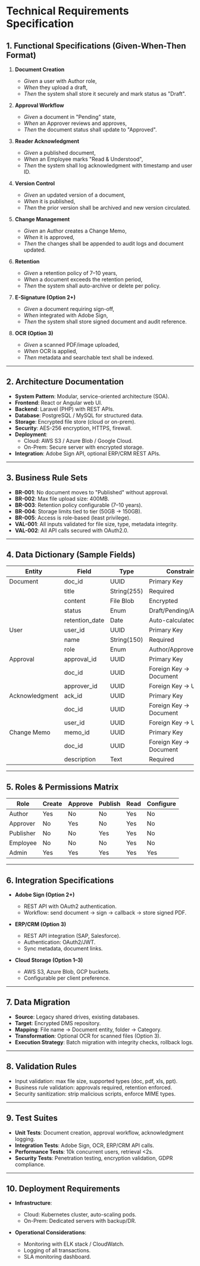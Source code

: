 # Technical Requirements Specification

## 1. Functional Specifications (Given-When-Then Format)

1. **Document Creation**
   - *Given* a user with Author role,
   - *When* they upload a draft,
   - *Then* the system shall store it securely and mark status as "Draft".

2. **Approval Workflow**
   - *Given* a document in "Pending" state,
   - *When* an Approver reviews and approves,
   - *Then* the document status shall update to "Approved".

3. **Reader Acknowledgment**
   - *Given* a published document,
   - *When* an Employee marks "Read & Understood",
   - *Then* the system shall log acknowledgment with timestamp and user ID.

4. **Version Control**
   - *Given* an updated version of a document,
   - *When* it is published,
   - *Then* the prior version shall be archived and new version circulated.

5. **Change Management**
   - *Given* an Author creates a Change Memo,
   - *When* it is approved,
   - *Then* the changes shall be appended to audit logs and document updated.

6. **Retention**
   - *Given* a retention policy of 7–10 years,
   - *When* a document exceeds the retention period,
   - *Then* the system shall auto-archive or delete per policy.

7. **E-Signature (Option 2+)**
   - *Given* a document requiring sign-off,
   - *When* integrated with Adobe Sign,
   - *Then* the system shall store signed document and audit reference.

8. **OCR (Option 3)**
   - *Given* a scanned PDF/image uploaded,
   - *When* OCR is applied,
   - *Then* metadata and searchable text shall be indexed.

---

## 2. Architecture Documentation

- **System Pattern**: Modular, service-oriented architecture (SOA).  
- **Frontend**: React or Angular web UI.  
- **Backend**: Laravel (PHP) with REST APIs.  
- **Database**: PostgreSQL / MySQL for structured data.  
- **Storage**: Encrypted file store (cloud or on-prem).  
- **Security**: AES-256 encryption, HTTPS, firewall.  
- **Deployment**:  
  - Cloud: AWS S3 / Azure Blob / Google Cloud.  
  - On-Prem: Secure server with encrypted storage.  
- **Integration**: Adobe Sign API, optional ERP/CRM REST APIs.  

---

## 3. Business Rule Sets

- **BR-001**: No document moves to "Published" without approval.  
- **BR-002**: Max file upload size: 400MB.  
- **BR-003**: Retention policy configurable (7–10 years).  
- **BR-004**: Storage limits tied to tier (50GB → 150GB).  
- **BR-005**: Access is role-based (least privilege).  
- **VAL-001**: All inputs validated for file size, type, metadata integrity.  
- **VAL-002**: All API calls secured with OAuth2.0.  

---

## 4. Data Dictionary (Sample Fields)

| Entity        | Field              | Type        | Constraints                |
|---------------|-------------------|-------------|----------------------------|
| Document      | doc_id            | UUID        | Primary Key                |
|               | title             | String(255) | Required                   |
|               | content           | File Blob   | Encrypted                  |
|               | status            | Enum        | Draft/Pending/Approved     |
|               | retention_date    | Date        | Auto-calculated            |
| User          | user_id           | UUID        | Primary Key                |
|               | name              | String(150) | Required                   |
|               | role              | Enum        | Author/Approver/Reader     |
| Approval      | approval_id       | UUID        | Primary Key                |
|               | doc_id            | UUID        | Foreign Key → Document     |
|               | approver_id       | UUID        | Foreign Key → User         |
| Acknowledgment| ack_id            | UUID        | Primary Key                |
|               | doc_id            | UUID        | Foreign Key → Document     |
|               | user_id           | UUID        | Foreign Key → User         |
| Change Memo   | memo_id           | UUID        | Primary Key                |
|               | doc_id            | UUID        | Foreign Key → Document     |
|               | description       | Text        | Required                   |

---

## 5. Roles & Permissions Matrix

| Role        | Create | Approve | Publish | Read | Configure |
|-------------|--------|---------|---------|------|-----------|
| Author      | Yes    | No      | No      | Yes  | No        |
| Approver    | No     | Yes     | No      | Yes  | No        |
| Publisher   | No     | No      | Yes     | Yes  | No        |
| Employee    | No     | No      | No      | Yes  | No        |
| Admin       | Yes    | Yes     | Yes     | Yes  | Yes       |

---

## 6. Integration Specifications

- **Adobe Sign (Option 2+)**  
  - REST API with OAuth2 authentication.  
  - Workflow: send document → sign → callback → store signed PDF.  

- **ERP/CRM (Option 3)**  
  - REST API integration (SAP, Salesforce).  
  - Authentication: OAuth2/JWT.  
  - Sync metadata, document links.  

- **Cloud Storage (Option 1–3)**  
  - AWS S3, Azure Blob, GCP buckets.  
  - Configurable per client preference.  

---

## 7. Data Migration

- **Source**: Legacy shared drives, existing databases.  
- **Target**: Encrypted DMS repository.  
- **Mapping**: File name → Document entity, folder → Category.  
- **Transformation**: Optional OCR for scanned files (Option 3).  
- **Execution Strategy**: Batch migration with integrity checks, rollback logs.  

---

## 8. Validation Rules

- Input validation: max file size, supported types (doc, pdf, xls, ppt).  
- Business rule validation: approvals required, retention enforced.  
- Security sanitization: strip malicious scripts, enforce MIME types.  

---

## 9. Test Suites

- **Unit Tests**: Document creation, approval workflow, acknowledgment logging.  
- **Integration Tests**: Adobe Sign, OCR, ERP/CRM API calls.  
- **Performance Tests**: 10k concurrent users, retrieval <2s.  
- **Security Tests**: Penetration testing, encryption validation, GDPR compliance.  

---

## 10. Deployment Requirements

- **Infrastructure**:  
  - Cloud: Kubernetes cluster, auto-scaling pods.  
  - On-Prem: Dedicated servers with backup/DR.  

- **Operational Considerations**:  
  - Monitoring with ELK stack / CloudWatch.  
  - Logging of all transactions.  
  - SLA monitoring dashboard.  
